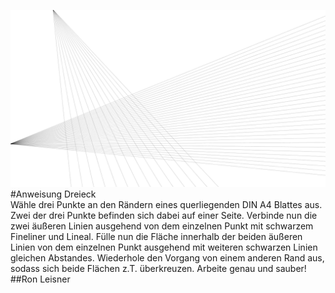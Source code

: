 ![image](screenshot.png)  
#Anweisung Dreieck   
Wähle drei Punkte an den Rändern eines querliegenden DIN A4 Blattes aus. Zwei der drei Punkte befinden sich dabei auf einer Seite.
Verbinde nun die zwei äußeren Linien ausgehend von dem einzelnen Punkt mit schwarzem Fineliner und Lineal. Fülle nun die Fläche innerhalb der beiden äußeren Linien von dem einzelnen Punkt ausgehend mit weiteren schwarzen Linien gleichen Abstandes.
Wiederhole den Vorgang von einem anderen Rand aus, sodass sich beide Flächen z.T. überkreuzen. Arbeite genau und sauber! 
##Ron Leisner
